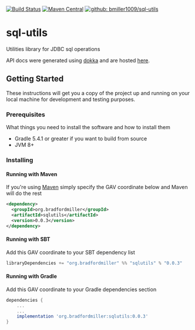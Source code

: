 [![Build Status](https://travis-ci.org/bmiller1009/sql-utils.svg?branch=master)](https://travis-ci.org/bmiller1009/sql-utils)
[![Maven Central](https://maven-badges.herokuapp.com/maven-central/org.bradfordmiller/sqlutils/badge.svg)](https://maven-badges.herokuapp.com/maven-central/org.bradfordmiller/sqlutils)
[![github: bmiller1009/sql-utils](https://img.shields.io/badge/github%3A-issues-blue.svg?style=flat-square)](https://github.com/bmiller1009/sql-utils/issues)

# sql-utils
Utilities library for JDBC sql operations

API docs were generated using [dokka](https://github.com/Kotlin/dokka) and are hosted [here](https://bmiller1009.github.io/sql-utils/).

## Getting Started

These instructions will get you a copy of the project up and running on your local machine for development and testing purposes.

### Prerequisites

What things you need to install the software and how to install them

* Gradle 5.4.1 or greater if you want to build from source
* JVM 8+

### Installing

#### Running with Maven

If you're using [Maven](maven.apache.org) simply specify the GAV coordinate below and Maven will do the rest

```xml
<dependency>
  <groupId>org.bradfordmiller</groupId>
  <artifactId>sqlutils</artifactId>
  <version>0.0.3</version>
</dependency>
```

#### Running with SBT

Add this GAV coordinate to your SBT dependency list

```sbt
libraryDependencies += "org.bradfordmiller" %% "sqlutils" % "0.0.3"
```

#### Running with Gradle

Add this GAV coordinate to your Gradle dependencies section

```gradle
dependencies {
    ...
    ...
    implementation 'org.bradfordmiller:sqlutils:0.0.3'
}
```
